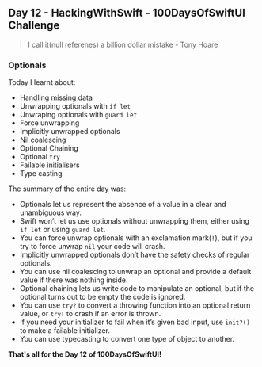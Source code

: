 ## Day 12 - HackingWithSwift - 100DaysOfSwiftUI Challenge

> I call it(null referenes) a billion dollar mistake - Tony Hoare

### Optionals

Today I learnt about:

- Handling missing data
- Unwrapping optionals with ```if let```
- Unwraping optionals with ```guard let```
- Force unwrapping
- Implicitly unwrapped optionals
- Nil coalescing
- Optional Chaining
- Optional ```try```
- Failable initialisers
- Type casting

The summary of the entire day was:

- Optionals let us represent the absence of a value in a clear and unambiguous way.
- Swift won’t let us use optionals without unwrapping them, either using ```if let``` or using ```guard let```.
- You can force unwrap optionals with an exclamation mark(```!```), but if you try to force unwrap ```nil``` your code will crash.
- Implicitly unwrapped optionals don’t have the safety checks of regular optionals.
- You can use nil coalescing to unwrap an optional and provide a default value if there was nothing inside.
- Optional chaining lets us write code to manipulate an optional, but if the optional turns out to be empty the code is ignored.
- You can use ```try?``` to convert a throwing function into an optional return value, or ```try!``` to crash if an error is thrown.
- If you need your initializer to fail when it’s given bad input, use ```init?()``` to make a failable initializer.
- You can use typecasting to convert one type of object to another.

**That's all for the Day 12 of 100DaysOfSwiftUI!**

